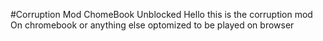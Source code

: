 #Corruption Mod ChomeBook Unblocked
Hello this is the corruption mod On chromebook or anything else optomized to be played on browser
